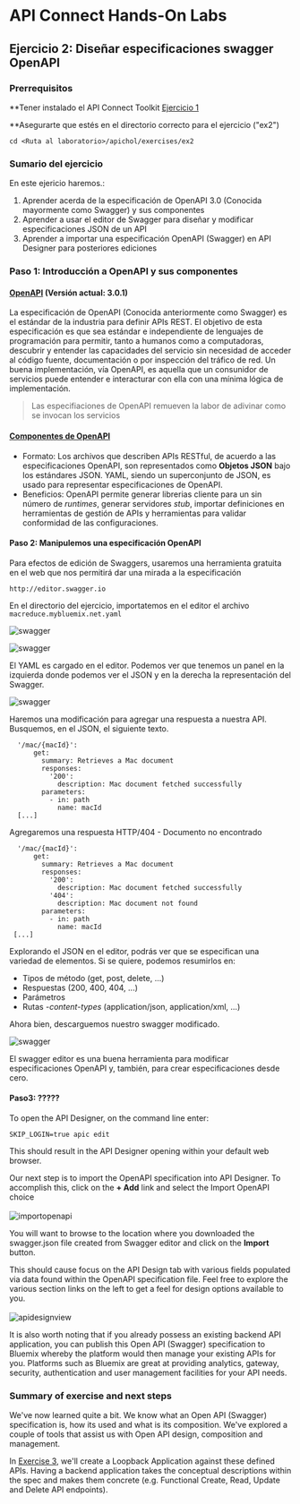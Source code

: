 # API Connect Hands-On Labs

## Ejercicio 2: Diseñar especificaciones swagger OpenAPI

### Prerrequisitos

**Tener instalado el API Connect Toolkit [Ejercicio 1](../ex1)

**Asegurarte que estés en el directorio correcto para el ejercicio ("ex2")

```
cd <Ruta al laboratorio>/apichol/exercises/ex2
```

### Sumario del ejercicio

En este ejericio haremos.:

1. Aprender acerda de la especificación de OpenAPI 3.0 (Conocida mayormente como Swagger) y sus componentes
2. Aprender a usar el editor de Swagger para diseñar y modificar especificaciones JSON de un API
3. Aprender a importar una especificación OpenAPI (Swagger) en API Designer para posteriores ediciones

### Paso 1: Introducción a OpenAPI y sus componentes

#### [OpenAPI](https://github.com/OAI/OpenAPI-Specification) (Versión actual: 3.0.1)
La especificación de OpenAPI (Conocida anteriormente como Swagger) es el estándar de la industria para definir APIs REST. El objetivo de esta especificación es que sea estándar e independiente de lenguajes de programación para permitir, tanto a humanos como a computadoras, descubrir y entender las capacidades del servicio sin necesidad de acceder al código fuente, documentación o por inspección del tráfico de red. Un buena implementación, vía OpenAPI, es aquella que un consunidor de servicios puede entender e interacturar con ella con una mínima lógica de implementación.

<blockquote>Las especifiaciones de OpenAPI remueven la labor de adivinar como se invocan los servicios</blockquote>

#### [Componentes de OpenAPI](https://github.com/OAI/OpenAPI-Specification/blob/master/versions/3.0.1.md)

- Formato: Los archivos que describen APIs RESTful, de acuerdo a las especificaciones OpenAPI, son representados como **Objetos JSON** bajo los estándares JSON. YAML, siendo un superconjunto de JSON, es usado para representar especificaciones de OpenAPI.
- Beneficios: OpenAPI permite generar librerias cliente para un sin número de *runtimes*, generar servidores *stub*, importar definiciones en herramientas de gestión de APIs y herramientas para validar conformidad de las configuraciones.

#### Paso 2: Manipulemos una especificación OpenAPI

Para efectos de edición de Swaggers, usaremos una herramienta gratuita en el web que nos permitirá dar una mirada a la especificación

```
http://editor.swagger.io
```

En el directorio del ejercicio, importatemos en el editor el archivo ``macreduce.mybluemix.net.yaml``

![swagger](https://raw.githubusercontent.com/ragsns/apichol/master/images/ex2/swaggerspec_import.png)

![swagger](https://raw.githubusercontent.com/ragsns/apichol/master/images/ex2/importfile.png)

El YAML es cargado en el editor. Podemos ver que tenemos un panel en la izquierda donde podemos ver el JSON y en la derecha la representación del Swagger.

![swagger](https://raw.githubusercontent.com/ragsns/apichol/master/images/ex2/macreduce.png)

Haremos una modificación para agregar una respuesta a nuestra API. Busquemos, en el JSON, el siguiente texto.

```
  '/mac/{macId}':
      get:
        summary: Retrieves a Mac document
        responses:
          '200':
            description: Mac document fetched successfully
        parameters:
          - in: path
            name: macId
  [...]
```
Agregaremos una respuesta HTTP/404 - Documento no encontrado 

```
  '/mac/{macId}':
      get:
        summary: Retrieves a Mac document
        responses:
          '200':
            description: Mac document fetched successfully
          '404':
            description: Mac document not found
        parameters:
          - in: path
            name: macId
 [...]
```

Explorando el JSON en el editor, podrás ver que se especifican una variedad de elementos. Si se quiere, podemos resumirlos en:
- Tipos de método (get, post, delete, ...)
- Respuestas (200, 400, 404, ...)
- Parámetros
- Rutas
-*content-types* (application/json, application/xml, ...)

Ahora bien, descarguemos nuestro swagger modificado.

![swagger](https://raw.githubusercontent.com/ragsns/apichol/master/images/ex2/downloadjson.png)

El swagger editor es una buena herramienta para modificar especificaciones OpenAPI y, también, para crear especificaciones desde cero.

#### Paso3: ?????

To open the API Designer, on the command line enter:

```
SKIP_LOGIN=true apic edit
```

This should result in the API Designer opening within your default web browser.

Our next step is to import the OpenAPI specification into API Designer.  To accomplish this, click on the **+ Add** link and select the Import OpenAPI choice
<br/><br/>
![importopenapi](https://raw.githubusercontent.com/ragsns/apichol/master/images/ex2/importopenapi.png)

You will want to browse to the location where you downloaded the swagger.json file created from Swagger editor and click on the **Import** button.

This should cause focus on the API Design tab with various fields populated via data found within the OpenAPI specification file.  Feel free to explore the various section links on the left to get a feel for design options available to you.
<br/><br/>
![apidesignview](https://raw.githubusercontent.com/ragsns/apichol/master/images/ex2/apidesignview.png)

It is also worth noting that if you already possess an existing backend API application, you can publish this Open API (Swagger) specification to Bluemix whereby the platform would then manage your existing APIs for you.  Platforms such as Bluemix are great at providing analytics, gateway, security, authentication and user management facilities for your API needs.

### Summary of exercise and next steps
We've now learned quite a bit.  We know what an Open API (Swagger) specification is, how its used and what is its composition.  We've explored a couple of tools that assist us with Open API design, composition and management.

In [Exercise 3](../ex3), we'll create a Loopback Application against these defined APIs.  Having a backend application takes the conceptual descriptions within the spec and makes them concrete (e.g. Functional Create, Read, Update and Delete API endpoints).
